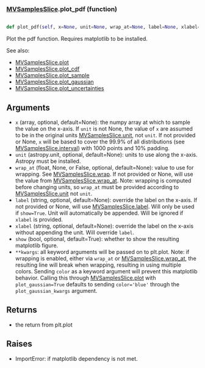 ### [MVSamplesSlice](MVSamplesSlice.md).plot_pdf (function)


```py

def plot_pdf(self, x=None, unit=None, wrap_at=None, label=None, xlabel=None, show=False, **kwargs)

```



Plot the pdf function.  Requires matplotlib to be installed.

See also:

* [MVSamplesSlice.plot](MVSamplesSlice.plot.md)
* [MVSamplesSlice.plot_cdf](MVSamplesSlice.plot_cdf.md)
* [MVSamplesSlice.plot_sample](MVSamplesSlice.plot_sample.md)
* [MVSamplesSlice.plot_gaussian](MVSamplesSlice.plot_gaussian.md)
* [MVSamplesSlice.plot_uncertainties](MVSamplesSlice.plot_uncertainties.md)

Arguments
-----------
* `x` (array, optional, default=None): the numpy array at which to
    sample the value on the x-axis.  If `unit` is not None, the value
    of `x` are assumed to be in the original units [MVSamplesSlice.unit](MVSamplesSlice.unit.md),
    not `unit`.  If not provided or None, `x` will be based to cover
    the 99.9% of all distributions (see [MVSamplesSlice.interval](MVSamplesSlice.interval.md)) with 1000
    points and 10% padding.
* `unit` (astropy.unit, optional, default=None): units to use along
    the x-axis.  Astropy must be installed.
* `wrap_at` (float, None, or False, optional, default=None): value to
    use for wrapping.  See [MVSamplesSlice.wrap](MVSamplesSlice.wrap.md).  If not provided or None,
    will use the value from [MVSamplesSlice.wrap_at](MVSamplesSlice.wrap_at.md).  Note: wrapping is
    computed before changing units, so `wrap_at` must be provided
    according to [MVSamplesSlice.unit](MVSamplesSlice.unit.md) not `unit`.
* `label` (string, optional, default=None): override the label on the
    x-axis.  If not provided or None, will use [MVSamplesSlice.label](MVSamplesSlice.label.md).  Will
    only be used if `show=True`.  Unit will automatically be appended.
    Will be ignored if `xlabel` is provided.
* `xlabel` (string, optional, default=None): override the label on the
    x-axis without appending the unit.  Will override `label`.
* `show` (bool, optional, default=True): whether to show the resulting
    matplotlib figure.
* `**kwargs`: all keyword arguments will be passed on to plt.plot.  Note:
    if wrapping is enabled, either via `wrap_at` or [MVSamplesSlice.wrap_at](MVSamplesSlice.wrap_at.md),
    the resulting line will break when wrapping, resulting in using multiple
    colors.  Sending `color` as a keyword argument will prevent this
    matplotlib behavior.  Calling this through [MVSamplesSlice.plot](MVSamplesSlice.plot.md) with
    `plot_gaussian=True` defaults to sending `color='blue'` through
    the `plot_gaussian_kwargs` argument.

Returns
--------
* the return from plt.plot

Raises
--------
* ImportError: if matplotlib dependency is not met.

